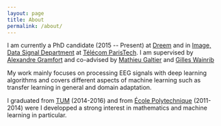 ```yaml
---
layout: page
title: About
permalink: /about/
---
```


I am currently a PhD  candidate (2015 -- Present) at [Dreem](https://dreem.com/en/) and in [Image, Data Signal Department](http://www.tsi.telecom-paristech.fr/en/) at [Télécom ParisTech](http://www.tsi.telecom-paristech.fr/en/). I am supervised by [Alexandre Gramfort](http://alexandre.gramfort.net/) and co-advised by [Mathieu Galtier](https://www.linkedin.com/in/mgaltier/?ppe=1) and [Gilles Wainrib](https://www.linkedin.com/in/gilles-wainrib-028a622/)



My work mainly focuses on processing EEG signals with deep learning algorithms and covers different aspects of machine learning such as transfer learning in general and domain adaptation.



I graduated from [TUM](https://www.tum.de/en/homepage/) (2014-2016) and from [École Polytechnique](https://www.polytechnique.edu/en) (2011-2014) were I developped a strong interest in mathematics and machine learning in particular.




